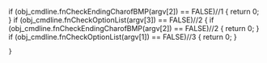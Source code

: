 if (obj_cmdline.fnCheckEndingCharofBMP(argv[2]) == FALSE)//1
	{
		return 0;
	}
	if (obj_cmdline.fnCheckOptionList(argv[3]) == FALSE)//2
	{
		 if (obj_cmdline.fnCheckEndingCharofBMP(argv[2]) == FALSE)//2
		 {
			return 0;
		 }
		 if (obj_cmdline.fnCheckOptionList(argv[1]) == FALSE)//3
		 {
			 return 0;
		 }
		
	}